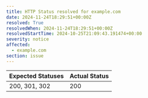 ```yaml
---
title: HTTP Status resolved for example.com
date: 2024-11-24T18:29:51+00:00Z
resolved: True
resolvedWhen: 2024-11-24T18:29:51+00:00Z
resolvedStartTime: 2024-10-25T21:09:43.191474+00:00
severity: notice
affected:
  - example.com
section: issue
---
```


| Expected Statuses | Actual Status  |
|-------------------|----------------|
| 200, 301, 302 | 200 |
